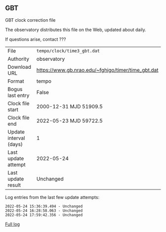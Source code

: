
GBT
---------------------------
GBT clock correction file

The observatory distributes this file on the Web, updated about daily.

If questions arise, contact ???

|     |     |
|:--- |:--- |
| File | `tempo/clock/time3_gbt.dat` |
| Authority | observatory |
| Download URL | <https://www.gb.nrao.edu/~fghigo/timer/time_gbt.dat> |
| Format | tempo |
| Bogus last entry | False |
| Clock file start | 2000-12-31 MJD 51909.5 |
| Clock file end | 2022-05-23 MJD 59722.5 |
| Update interval (days) | 1 |
| Last update attempt | 2022-05-24 |
| Last update result | Unchanged |

Log entries from the last few update attempts:
```
2022-05-24 15:36:39.494 - Unchanged
2022-05-24 16:28:58.063 - Unchanged
2022-05-24 17:59:42.356 - Unchanged
```
[Full log](https://raw.githubusercontent.com/nanograv/pulsar-clock-corrections/main/log/tempo/clock/time3_gbt.dat.log)
